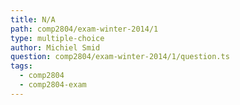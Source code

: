```yaml
---
title: N/A
path: comp2804/exam-winter-2014/1
type: multiple-choice
author: Michiel Smid
question: comp2804/exam-winter-2014/1/question.ts
tags:
  - comp2804
  - comp2804-exam
---
```

